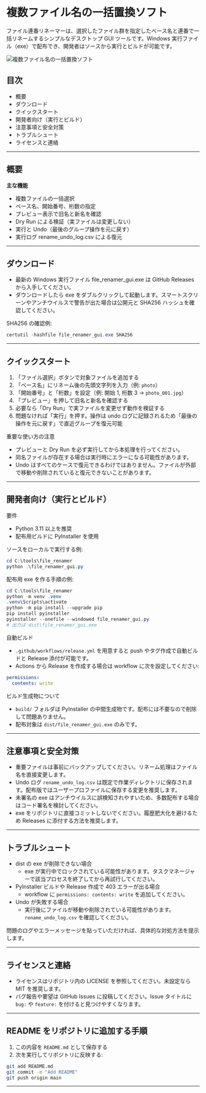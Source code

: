 # 複数ファイル名の一括置換ソフト

ファイル連番リネーマーは、選択したファイル群を指定したベース名と連番で一括リネームするシンプルなデスクトップ GUI ツールです。Windows 実行ファイル（exe）で配布でき、開発者はソースから実行とビルドが可能です。

<img src="https://design-pull.com/wp-content/uploads/2025/10/bandicam-2025-10-30-20-50-27-262.jpg" alt="複数ファイル名の一括置換ソフト">

## 目次
- 概要
- ダウンロード
- クイックスタート
- 開発者向け（実行とビルド）
- 注意事項と安全対策
- トラブルシュート
- ライセンスと連絡

---

## 概要
**主な機能**
- 複数ファイルの一括選択  
- ベース名、開始番号、桁数の指定  
- プレビュー表示で旧名と新名を確認  
- Dry Run による検証（実ファイルは変更しない）  
- 実行と Undo（最後のグループ操作を元に戻す）  
- 実行ログ rename_undo_log.csv による復元

---

## ダウンロード
- 最新の Windows 実行ファイル file_renamer_gui.exe は GitHub Releases から入手してください。  
- ダウンロードしたら exe をダブルクリックして起動します。スマートスクリーンやアンチウイルスで警告が出た場合は公開元と SHA256 ハッシュを確認してください。

SHA256 の確認例:
```powershell
certutil -hashfile file_renamer_gui.exe SHA256
```

---

## クイックスタート
1. 「ファイル選択」ボタンで対象ファイルを追加する  
2. 「ベース名」にリネーム後の先頭文字列を入力（例: `photo`）  
3. 「開始番号」と「桁数」を設定（例: 開始 1, 桁数 3 → `photo_001.jpg`）  
4. 「プレビュー」を押して旧名と新名を確認する  
5. 必要なら「Dry Run」で実ファイルを変更せず動作を検証する  
6. 問題なければ「実行」を押す。操作は undo ログに記録されるため「最後の操作を元に戻す」で直近グループを復元可能

重要な使い方の注意
- プレビューと Dry Run を必ず実行してから本処理を行ってください。  
- 同名ファイルが存在する場合は実行時にエラーになる可能性があります。  
- Undo はすべてのケースで復元できるわけではありません。ファイルが外部で移動や削除されていると復元できないことがあります。

---

## 開発者向け（実行とビルド）
要件
- Python 3.11 以上を推奨  
- 配布用ビルドに PyInstaller を使用

ソースをローカルで実行する例:
```powershell
cd C:\tools\file_renamer
python .\file_renamer_gui.py
```

配布用 exe を作る手順の例:
```powershell
cd C:\tools\file_renamer
python -m venv .venv
.venv\Scripts\activate
python -m pip install --upgrade pip
pip install pyinstaller
pyinstaller --onefile --windowed file_renamer_gui.py
# 出力は dist\file_renamer_gui.exe
```

自動ビルド
- `.github/workflows/release.yml` を用意すると push やタグ作成で自動ビルドと Release 添付が可能です。  
- Actions から Release を作成する場合は workflow に次を設定してください:
```yaml
permissions:
  contents: write
```

ビルド生成物について
- `build/` フォルダは PyInstaller の中間生成物です。配布には不要なので削除して問題ありません。  
- 配布対象は `dist/file_renamer_gui.exe` のみです。

---

## 注意事項と安全対策
- 重要ファイルは事前にバックアップしてください。リネーム処理はファイル名を直接変更します。  
- Undo ログ `rename_undo_log.csv` は既定で作業ディレクトリに保存されます。配布版ではユーザープロファイルに保存する変更を推奨します。  
- 未署名の exe はアンチウイルスに誤検知されやすいため、多数配布する場合はコード署名を検討してください。  
- exe をリポジトリに直接コミットしないでください。履歴肥大化を避けるため Releases に添付する方法を推奨します。

---

## トラブルシュート
- dist の exe が削除できない場合  
  - exe が実行中でロックされている可能性があります。タスクマネージャーで該当プロセスを終了してから再試行してください。  
- PyInstaller ビルドや Release 作成で 403 エラーが出る場合  
  - workflow に `permissions: contents: write` を追加してください。  
- Undo が失敗する場合  
  - 実行後にファイルが移動や削除されている可能性があります。`rename_undo_log.csv` を確認してください。

問題のログやエラーメッセージを貼っていただければ、具体的な対処方法を提示します。

---

## ライセンスと連絡
- ライセンスはリポジトリ内の LICENSE を参照してください。未設定なら MIT を推奨します。  
- バグ報告や要望は GitHub Issues に投稿してください。Issue タイトルに `bug:` や `feature:` を付けると見つけやすくなります。

---

## README をリポジトリに追加する手順
1. この内容を `README.md` として保存する  
2. 次を実行してリポジトリに反映する:
```bash
git add README.md
git commit -m "Add README"
git push origin main
```

---
